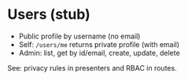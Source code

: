 # Users (stub)

- Public profile by username (no email)
- Self: `/users/me` returns private profile (with email)
- Admin: list, get by id/email, create, update, delete

See: privacy rules in presenters and RBAC in routes.
